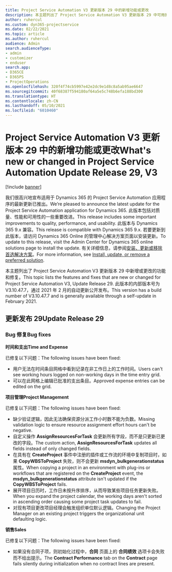 ```yaml
---
title: Project Service Automation V3 更新版本 29 中的新增功能或更改
description: 本主题列出了 Project Service Automation V3 更新版本 29 中可用的功能和修复。
author: ruhercul
ms.custom: dyn365-projectservice
ms.date: 02/22/2021
ms.topic: article
ms.author: ruhercul
audience: Admin
search.audienceType:
- admin
- customizer
- enduser
search.app:
- D365CE
- D365PS
- ProjectOperations
ms.openlocfilehash: 320f4f74cb5997e42e2dc9e1d8c8a5ab95ae6647
ms.sourcegitcommit: 40f68387f594180af64a5e5c748b6efa188bd300
ms.translationtype: HT
ms.contentlocale: zh-CN
ms.lasthandoff: 05/10/2021
ms.locfileid: "6010460"
---
```

# <a name="whats-new-or-changed-in-project-service-automation-update-release-29-v3"></a><span data-ttu-id="486bc-103">Project Service Automation V3 更新版本 29 中的新增功能或更改</span><span class="sxs-lookup"><span data-stu-id="486bc-103">What's new or changed in Project Service Automation Update Release 29, V3</span></span>

[!include [banner](../includes/psa-now-project-operations.md)]

<span data-ttu-id="486bc-104">我们很高兴地宣布适用于 Dynamics 365 的 Project Service Automation 应用程序的最新更新已推出。</span><span class="sxs-lookup"><span data-stu-id="486bc-104">We’re pleased to announce the latest update for the Project Service Automation application for Dynamics 365.</span></span> <span data-ttu-id="486bc-105">此版本包括对质量、性能和可用性的一些重要改进。</span><span class="sxs-lookup"><span data-stu-id="486bc-105">This release includes some important improvements to quality, performance, and usability.</span></span> <span data-ttu-id="486bc-106">此版本与 Dynamics 365 9.x 兼容。</span><span class="sxs-lookup"><span data-stu-id="486bc-106">This release is compatible with Dynamics 365 9.x.</span></span> <span data-ttu-id="486bc-107">若要更新到此版本，请访问 Dynamics 365 Online 的管理中心解决方案页面以安装更新。</span><span class="sxs-lookup"><span data-stu-id="486bc-107">To update to this release, visit the Admin Center for Dynamics 365 online solutions page to install the update.</span></span> <span data-ttu-id="486bc-108">有关详细信息，请参阅[安装、更新或移除首选解决方案](/power-platform/admin/install-remove-preferred-solution)。</span><span class="sxs-lookup"><span data-stu-id="486bc-108">For more information, see [Install, update, or remove a preferred solution](/power-platform/admin/install-remove-preferred-solution).</span></span>

<span data-ttu-id="486bc-109">本主题列出了 Project Service Automation V3 更新版本 29 中新增或更改的功能和修复。</span><span class="sxs-lookup"><span data-stu-id="486bc-109">This topic lists the features and fixes that are new or changed for Project Service Automation V3, Update Release 29.</span></span> <span data-ttu-id="486bc-110">此版本的内部版本号为 V3.10.47.7，通过 2021 年 2 月的自动更新公开发布。</span><span class="sxs-lookup"><span data-stu-id="486bc-110">This version has a build number of V3.10.47.7 and is generally available through a self-update in February 2021.</span></span>

## <a name="update-release-29"></a><span data-ttu-id="486bc-111">更新发布 29</span><span class="sxs-lookup"><span data-stu-id="486bc-111">Update Release 29</span></span>

### <a name="bug-fixes"></a><span data-ttu-id="486bc-112">Bug 修复</span><span class="sxs-lookup"><span data-stu-id="486bc-112">Bug fixes</span></span>

<span data-ttu-id="486bc-113">**时间和支出**</span><span class="sxs-lookup"><span data-stu-id="486bc-113">**Time and Expense**</span></span>

<span data-ttu-id="486bc-114">已修复以下问题：</span><span class="sxs-lookup"><span data-stu-id="486bc-114">The following issues have been fixed:</span></span>

- <span data-ttu-id="486bc-115">用户无法在时间条目网格中看到记录在非工作日上的工作时间。</span><span class="sxs-lookup"><span data-stu-id="486bc-115">Users can't see working hours logged on non-working days in the time entry grid.</span></span>
- <span data-ttu-id="486bc-116">可以在此网格上编辑已批准的支出条目。</span><span class="sxs-lookup"><span data-stu-id="486bc-116">Approved expense entries can be edited on the grid.</span></span>

<span data-ttu-id="486bc-117">**项目管理**</span><span class="sxs-lookup"><span data-stu-id="486bc-117">**Project Management**</span></span>

<span data-ttu-id="486bc-118">已修复以下问题：</span><span class="sxs-lookup"><span data-stu-id="486bc-118">The following issues have been fixed:</span></span>

- <span data-ttu-id="486bc-119">缺少验证逻辑，因此无法确保资源分派工作小时数不能为负数。</span><span class="sxs-lookup"><span data-stu-id="486bc-119">Missing validation logic to ensure resource assignment effort hours can't be negative.</span></span>
- <span data-ttu-id="486bc-120">自定义操作 **AssignResourcesForTask** 会更新所有字段，而不是只更新已更改的字段。</span><span class="sxs-lookup"><span data-stu-id="486bc-120">The custom action, **AssignResourcesForTask** updates all fields instead of only changed fields.</span></span>
- <span data-ttu-id="486bc-121">在具有在 **CreateProject** 事件中注册的插件或工作流的环境中复制项目时，如果 **CopyWBSToProject** 失败，则不会更新 **msdyn_bulkgenerationstatus** 属性。</span><span class="sxs-lookup"><span data-stu-id="486bc-121">When copying a project in an environment with plug-ins or workflows that are registered on the **CreateProject** event, the **msdyn_bulkgenerationstatus** attribute isn't updated if the **CopyWBSToProject** fails.</span></span>
- <span data-ttu-id="486bc-122">展开项目日历时，工作日未按升序排序，从而导致某些项目任务更新失败。</span><span class="sxs-lookup"><span data-stu-id="486bc-122">When you expand the project calendar, the working days aren't sorted in ascending order causing some project task updates to fail.</span></span>
- <span data-ttu-id="486bc-123">对现有项目更改项目经理会触发组织单位默认逻辑。</span><span class="sxs-lookup"><span data-stu-id="486bc-123">Changing the Project Manager on an existing project triggers the organizational unit defaulting logic.</span></span>

<span data-ttu-id="486bc-124">**销售**</span><span class="sxs-lookup"><span data-stu-id="486bc-124">**Sales**</span></span>

<span data-ttu-id="486bc-125">已修复以下问题：</span><span class="sxs-lookup"><span data-stu-id="486bc-125">The following issues have been fixed:</span></span>

- <span data-ttu-id="486bc-126">如果没有合同子项，则初始化过程中，**合同** 页面上的 **合同绩效** 选项卡会失败而不给出提示。</span><span class="sxs-lookup"><span data-stu-id="486bc-126">The **Contract Performance** tab on the **Contract** page fails silently during initialization when no contract lines are present.</span></span>